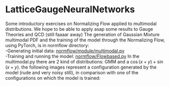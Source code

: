 # LatticeGaugeNeuralNetworks
Some introductory exercises on Normalizing Flow applied to multimodal distributions. 
We hope to be able to apply asap some results to Gauge Theories and QCD (still faaaar away)
The generation of Gaussian Mixture multimodal PDF and the training of the model through the Normalizing Flow, using PyTorch, is in normflow directory:  
-Generating initial data: [normflow/module/multimodal.py](https://github.com/GennaroCalandriello/LatticeGaugeNeuralNetworks/blob/main/normflow/module/multimodal.py)  
-Training and running the model: [normflow/Flowbased.py](https://github.com/GennaroCalandriello/LatticeGaugeNeuralNetworks/blob/main/normflow/FlowBased.py)
In the multimodal.py there are 2 kind of distributions: GMM and a $\cos(x+y)+\sin(x+y)$. the following images represent a configuration generated by the model (rude and very noisy still), in comparison with one of the configurations on which the model is trained:  



